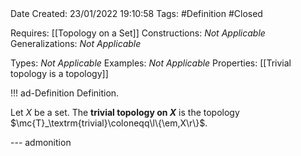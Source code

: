 <br />
<br />

Date Created: 23/01/2022 19:10:58
Tags: #Definition #Closed 

Requires: [[Topology on a Set]]
Constructions: _Not Applicable_
Generalizations: _Not Applicable_

Types: _Not Applicable_
Examples: _Not Applicable_ 
Properties: [[Trivial topology is a topology]]

!!! ad-Definition Definition.

Let $X$ be a set. The **trivial topology on $X$** is the topology $\mc{T}_\textrm{trivial}\coloneqq\l\{\em,X\r\}$.

--- admonition
